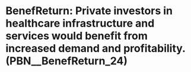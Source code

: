 # BenefReturn: __Private investors in healthcare infrastructure and services would benefit from increased demand and profitability.__ (PBN__BenefReturn_24)

